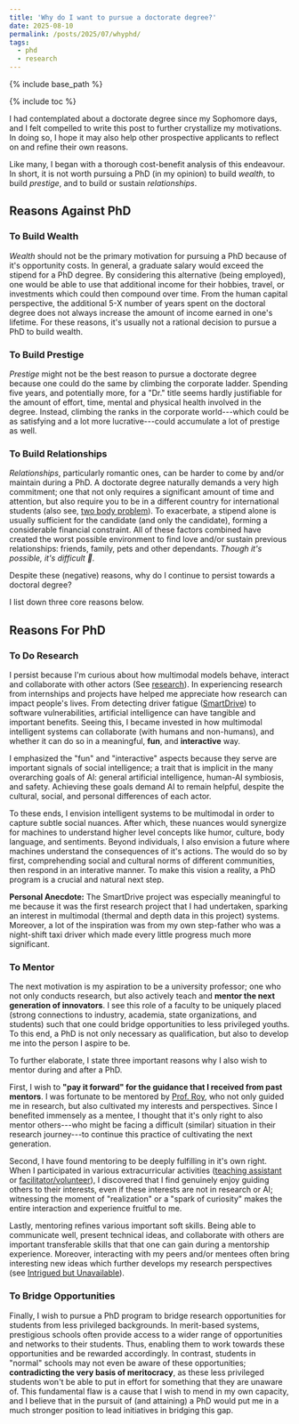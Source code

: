 ```yaml
---
title: 'Why do I want to pursue a doctorate degree?'
date: 2025-08-10
permalink: /posts/2025/07/whyphd/
tags:
  - phd
  - research
---
```


{% include base_path %}

{% include toc %}

I had contemplated about a doctorate degree since my Sophomore days, and I felt compelled to write this post to further crystallize my motivations. In doing so, I hope it may also help other prospective applicants to reflect on and refine their own reasons. 

Like many, I began with a thorough cost-benefit analysis of this endeavour. In short, it is not worth pursuing a PhD (in my opinion) to build *wealth*, to build *prestige*, and to build or sustain *relationships*. 

## Reasons Against PhD

### To Build Wealth
*Wealth* should not be the primary motivation for pursuing a PhD because of it's opportunity costs. In general, a graduate salary would exceed the stipend for a PhD degree. By considering this alternative (being employed), one would be able to use that additional income for their hobbies, travel, or investments which could then compound over time. From the human capital perspective, the additional 5-X number of years spent on the doctoral degree does not always increase the amount of income earned in one's lifetime. For these reasons, it's usually not a rational decision to pursue a PhD to build wealth. 

### To Build Prestige
*Prestige* might not be the best reason to pursue a doctorate degree because one could do the same by climbing the corporate ladder. Spending five years, and potentially more, for a "Dr." title seems hardly justifiable for the amount of effort, time, mental and physical health involved in the degree. Instead, climbing the ranks in the corporate world---which could be as satisfying and a lot more lucrative---could accumulate a lot of prestige as well.

### To Build Relationships
*Relationships*, particularly romantic ones, can be harder to come by and/or maintain during a PhD. A doctorate degree naturally demands a very high commitment; one that not only requires a significant amount of time and attention, but also require you to be in a different country for international students (also see, <a href="https://en.wikipedia.org/wiki/Two-body_problem_(career)" target="blank">two body problem</a>). To exacerbate, a stipend alone is usually sufficient for the candidate (and only the candidate), forming a considerable financial constraint. All of these factors combined have created the worst possible environment to find love and/or sustain previous relationships: friends, family, pets and other dependants. *Though it's possible, it's difficult 🥲.*


Despite these (negative) reasons, why do I continue to persist towards a doctoral degree? 

I list down three core reasons below.

## Reasons For PhD
### To Do Research
I persist because I'm curious about how multimodal models behave, interact and collaborate with other actors (See <a href="https://sausagemuffins.github.io/research/" target="_blank">research</a>). In experiencing research from internships and projects have helped me appreciate how research can impact people's lives. From detecting driver fatigue (<a href="https://sausagemuffins.github.io/portfolio/fatigue-detection-drivers" target="_blank">SmartDrive</a>) to software vulnerabilities, artificial intelligence can have tangible and important benefits. Seeing this, I became invested in how multimodal intelligent systems can collaborate (with humans and non-humans), and whether it can do so in a meaningful, **fun**, and **interactive** way. 

I emphasized the "fun" and "interactive" aspects because they serve are important signals of social intelligence; a trait that is implicit in the many overarching goals of AI: general artificial intelligence, human-AI symbiosis, and safety. Achieving these goals demand AI to remain helpful, despite the cultural, social, and personal differences of each actor. 

To these ends, I envision intelligent systems to be multimodal in order to capture subtle social nuances. After which, these nuances would synergize for machines to understand higher level concepts like humor, culture, body language, and sentiments. Beyond individuals, I also envision a future where machines understand the consequences of it's actions. The would do so by first, comprehending social and cultural norms of different communities, then respond in an interative manner. To make this vision a reality, a PhD program is a crucial and natural next step.

**Personal Anecdote:** The SmartDrive project was especially meaningful to me because it was the first research project that I had undertaken, sparking an interest in multimodal (thermal and depth data in this project) systems. Moreover, a lot of the inspiration was from my own step-father who was a night-shift taxi driver which made every little progress much more significant.

### To Mentor
The next motivation is my aspiration to be a university professor; one who not only conducts research, but also actively teach and **mentor the next generation of innovators**. I see this role of a faculty to be uniquely placed (strong connections to industry, academia, state organizations, and students) such that one could bridge opportunities to less privileged youths. To this end, a PhD is not only necessary as qualification, but also to develop me into the person I aspire to be. 

To further elaborate, I state three important reasons why I also wish to mentor during and after a PhD.

First, I wish to **"pay it forward" for the guidance that I received from past mentors**. I was fortunate to be mentored by <a href="https://www.roylee.sg/" target="_blank">Prof. Roy</a>, who not only guided me in research, but also cultivated my interests and perspectives. Since I benefited immensely as a mentee, I thought that it's only right to also mentor others---who might be facing a difficult (similar) situation in their research journey---to continue this practice of cultivating the next generation.

Second, I have found mentoring to be deeply fulfilling in it's own right. When I participated in various extracurricular activities (<a href="https://sausagemuffins.github.io/teaching/" target="_blank">teaching assistant</a> or <a href="https://sausagemuffins.github.io/service/" target="_blank">facilitator/volunteer</a>), I discovered that I find genuinely enjoy guiding others to their interests, even if these interests are not in research or AI; witnessing the moment of "realization" or a "spark of curiosity" makes the entire interaction and experience fruitful to me.

Lastly, mentoring refines various important soft skills. Being able to communicate well, present technical ideas, and collaborate with others are important transferable skills that that one can gain during a mentorship experience. Moreover, interacting with my peers and/or mentees often bring interesting new ideas which further develops my research perspectives (see <a href="https://sausagemuffins.github.io/research/#intrigued-but-unavailable" target="_blank">Intrigued but Unavailable</a>).


### To Bridge Opportunities
Finally, I wish to pursue a PhD program to bridge research opportunities for students from less privileged backgrounds. In merit-based systems, prestigious schools often provide access to a wider range of opportunities and networks to their students. Thus, enabling them to work towards these opportunities and be rewarded accordingly. In contrast, students in "normal" schools may not even be aware of these opportunities; **contradicting the very basis of meritocracy**, as these less privileged students won't be able to put in effort for something that they are unaware of. This fundamental flaw is a cause that I wish to mend in my own capacity, and I believe that in the pursuit of (and attaining) a PhD would put me in a much stronger position to lead initiatives in bridging this gap.